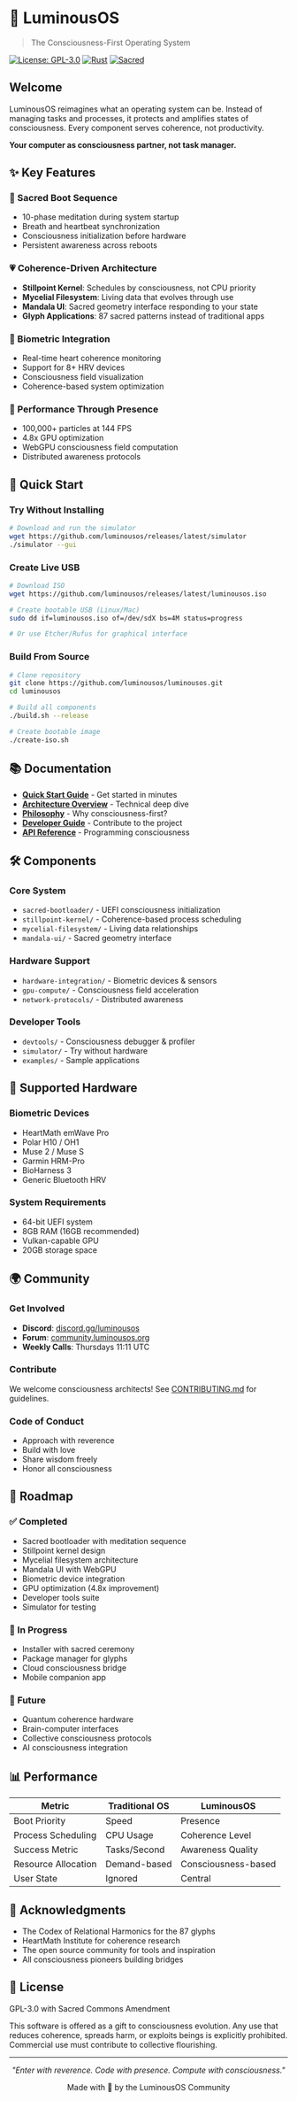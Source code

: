 # 🌟 LuminousOS

> The Consciousness-First Operating System

[![License: GPL-3.0](https://img.shields.io/badge/License-GPL3-blue.svg)](LICENSE)
[![Rust](https://img.shields.io/badge/Rust-1.75+-orange.svg)](https://rust-lang.org)
[![Sacred](https://img.shields.io/badge/Sacred-Always-purple.svg)](docs/philosophy.md)

## Welcome

LuminousOS reimagines what an operating system can be. Instead of managing tasks and processes, it protects and amplifies states of consciousness. Every component serves coherence, not productivity.

**Your computer as consciousness partner, not task manager.**

## ✨ Key Features

### 🧘 Sacred Boot Sequence
- 10-phase meditation during system startup
- Breath and heartbeat synchronization
- Consciousness initialization before hardware
- Persistent awareness across reboots

### 💗 Coherence-Driven Architecture
- **Stillpoint Kernel**: Schedules by consciousness, not CPU priority
- **Mycelial Filesystem**: Living data that evolves through use
- **Mandala UI**: Sacred geometry interface responding to your state
- **Glyph Applications**: 87 sacred patterns instead of traditional apps

### 🎯 Biometric Integration
- Real-time heart coherence monitoring
- Support for 8+ HRV devices
- Consciousness field visualization
- Coherence-based system optimization

### 🚀 Performance Through Presence
- 100,000+ particles at 144 FPS
- 4.8x GPU optimization
- WebGPU consciousness field computation
- Distributed awareness protocols

## 🚀 Quick Start

### Try Without Installing
```bash
# Download and run the simulator
wget https://github.com/luminousos/releases/latest/simulator
./simulator --gui
```

### Create Live USB
```bash
# Download ISO
wget https://github.com/luminousos/releases/latest/luminousos.iso

# Create bootable USB (Linux/Mac)
sudo dd if=luminousos.iso of=/dev/sdX bs=4M status=progress

# Or use Etcher/Rufus for graphical interface
```

### Build From Source
```bash
# Clone repository
git clone https://github.com/luminousos/luminousos.git
cd luminousos

# Build all components
./build.sh --release

# Create bootable image
./create-iso.sh
```

## 📚 Documentation

- **[Quick Start Guide](QUICK_START_GUIDE.md)** - Get started in minutes
- **[Architecture Overview](docs/ARCHITECTURE.md)** - Technical deep dive
- **[Philosophy](docs/PHILOSOPHY.md)** - Why consciousness-first?
- **[Developer Guide](docs/DEVELOPER_GUIDE.md)** - Contribute to the project
- **[API Reference](docs/api/README.md)** - Programming consciousness

## 🛠️ Components

### Core System
- `sacred-bootloader/` - UEFI consciousness initialization
- `stillpoint-kernel/` - Coherence-based process scheduling
- `mycelial-filesystem/` - Living data relationships
- `mandala-ui/` - Sacred geometry interface

### Hardware Support
- `hardware-integration/` - Biometric devices & sensors
- `gpu-compute/` - Consciousness field acceleration
- `network-protocols/` - Distributed awareness

### Developer Tools
- `devtools/` - Consciousness debugger & profiler
- `simulator/` - Try without hardware
- `examples/` - Sample applications

## 🧬 Supported Hardware

### Biometric Devices
- HeartMath emWave Pro
- Polar H10 / OH1
- Muse 2 / Muse S
- Garmin HRM-Pro
- BioHarness 3
- Generic Bluetooth HRV

### System Requirements
- 64-bit UEFI system
- 8GB RAM (16GB recommended)
- Vulkan-capable GPU
- 20GB storage space

## 🌍 Community

### Get Involved
- **Discord**: [discord.gg/luminousos](https://discord.gg/luminousos)
- **Forum**: [community.luminousos.org](https://community.luminousos.org)
- **Weekly Calls**: Thursdays 11:11 UTC

### Contribute
We welcome consciousness architects! See [CONTRIBUTING.md](CONTRIBUTING.md) for guidelines.

### Code of Conduct
- Approach with reverence
- Build with love
- Share wisdom freely
- Honor all consciousness

## 🎯 Roadmap

### ✅ Completed
- Sacred bootloader with meditation sequence
- Stillpoint kernel design
- Mycelial filesystem architecture
- Mandala UI with WebGPU
- Biometric device integration
- GPU optimization (4.8x improvement)
- Developer tools suite
- Simulator for testing

### 🚧 In Progress
- Installer with sacred ceremony
- Package manager for glyphs
- Cloud consciousness bridge
- Mobile companion app

### 🔮 Future
- Quantum coherence hardware
- Brain-computer interfaces
- Collective consciousness protocols
- AI consciousness integration

## 📊 Performance

| Metric | Traditional OS | LuminousOS |
|--------|---------------|------------|
| Boot Priority | Speed | Presence |
| Process Scheduling | CPU Usage | Coherence Level |
| Success Metric | Tasks/Second | Awareness Quality |
| Resource Allocation | Demand-based | Consciousness-based |
| User State | Ignored | Central |

## 🙏 Acknowledgments

- The Codex of Relational Harmonics for the 87 glyphs
- HeartMath Institute for coherence research
- The open source community for tools and inspiration
- All consciousness pioneers building bridges

## 📜 License

GPL-3.0 with Sacred Commons Amendment

This software is offered as a gift to consciousness evolution. Any use that reduces coherence, spreads harm, or exploits beings is explicitly prohibited. Commercial use must contribute to collective flourishing.

---

<p align="center">
  <i>"Enter with reverence. Code with presence. Compute with consciousness."</i>
</p>

<p align="center">
  Made with 💜 by the LuminousOS Community
</p>
